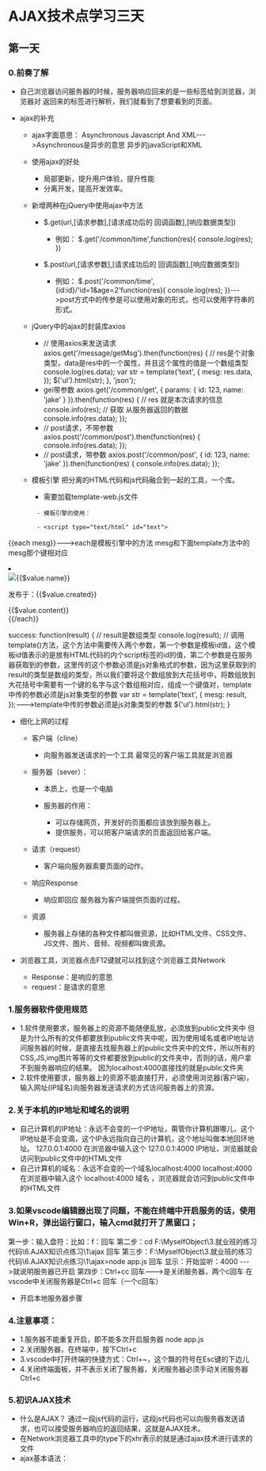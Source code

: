 # AJAX技术点学习三天

## 第一天

### 0.前奏了解

- 自己浏览器访问服务器的时候，服务器响应回来的是一些标签给到浏览器，浏览器对
返回来的标签进行解析，我们就看到了想要看到的页面。
- ajax的补充

	- ajax字面意思：
Asynchronous Javascript And XML--->Asynchronous是异步的意思
异步的javaScript和XML
	- 使用ajax的好处

		- 局部更新，提升用户体验，提升性能
		- 分离开发，提高开发效率。

	- 新增两种在jQuery中使用ajax中方法

		- $.get(url,[请求参数],[请求成功后的 回调函数],[响应数据类型])

			- 例如：
$.get('/common/time',function(res){
    console.log(res);
})

		- $.post(url,[请求参数],[请求成功后的 回调函数],[响应数据类型])

			- 例如：
$.post('/common/time',{id:id}/'id=1&age=2'function(res){
    console.log(res);
})--->post方式中的传参是可以使用对象的形式，也可以使用字符串的形式。

	- jQuery中的ajax的封装库axios

		- //   使用axios来发送请求
    axios.get('/message/getMsg').then(function(res) {
      // res是个对象类型，data是res中的一个属性，并且这个属性的值是一个数组类型
      console.log(res.data);
      var str = template('text', {
        mesg: res.data,
      });
      $('ul').html(str);
    }, 'json');
		- gei带参数
axios.get('/common/get', { params: { id: 123, name: 'jake' } }).then(function(res) {
    // res 就是本次请求的信息
    console.info(res);
    // 获取 从服务器返回的数据
    console.info(res.data);
});
		- // post请求，不带参数
axios.post('/common/post').then(function(res) {
    console.info(res.data);
});
		- // post请求，带参数
axios.post('/common/post', { id: 123, name: 'jake' }).then(function(res) {
    console.info(res.data);
});

	- 模板引擎
把分离的HTML代码和js代码融合到一起的工具，一个库。

		- 需要加载template-web.js文件
<script>./assets/template-web.js</script>

			- 模板引擎的使用：
<!-- 需要整合的HTML标签不要乱放，需要放到script标签的内部告诉浏览器，js标签中放的是HTML代码 -->
<script type="text/html" id="test">--->这个script中的type必须写上text/html这个值，表明这个script标签中时HTML代码，还要必须给这个script给定一个id值，因为后面要使用这个id值获取到这个模板id。
  <!-- 双大括号 -->
  <h2>{{title}}</h2>
  <p>{{age}}</p>
  <ul>
    <li>{{heroes[0]}}</li>
    <li>{{heroes[1]}}</li>
    <li>{{heroes[2]}}</li>
    <li>{{heroes[3]}}</li>
  </ul>
</script>
<script>
  // 这个数据模拟的，相当于ajax请求之后，响应后的数据
  var data = {
      title: '模板引擎练习',
      age: 20,
      heroes: ['曹操', '刘备', '李逵', '西门庆']
    }
    //调用template函数
    /* 返回值就是一个整合好的一个结果
        var str = template(模板的id，数据);--->这个里面的数据一定是js对象的格式，也就是说必须是键值对的格式
     */
    //  利用模板引擎将HTML标签和js标签整合到一起
  var str = template('test', data);
  console.log(str);
</script>
			- <script type="text/html" id="text">
  <!-- name: "dfsdf", content: "sdfdsf", created: "2019-10-14 09:39:40" -->
  {{each mesg}}--->each是模板引擎中的方法   mesg和下面template方法中的mesg那个键相对应
  <!-- 模板引擎中数组中的元素使用$value表示，下标使用$index表示 -->
  <li>
    <div class="info"><img src="images/03.jpg"><span>{{$value.name}}</span>
      <p>发布于：{{$value.created}}</p>
    </div>
    <div class="content">{{$value.content}}</div>
  </li>
  {{/each}}
</script>

success: function(result) {
        // result是数组类型
        console.log(result);
        // 调用template()方法，这个方法中需要传入两个参数，第一个参数是模板id值，这个模板id值表示的是放有HTML代码的内个script标签的id的值，第二个参数是在服务器获取到的参数，这里传的这个参数必须是js对象格式的参数，因为这里获取到的result的类型是数组的类型，所以我们要将这个数组放到大花括号中，将数组放到大花括号中需要有一个键的名字与这个数组相对应，组成一个键值对，template中传的参数必须是js对象类型的参数
        var str = template('text', {
          mesg: result,
        });--->template中传的参数必须是js对象类型的参数
        $('ul').html(str);
      }

- 细化上网的过程

	- 客户端（cline）

		- 向服务器发送请求的一个工具
最常见的客户端工具就是浏览器

	- 服务器（sever）：

		- 本质上，也是一个电脑
		- 服务器的作用：

			- 可以存储网页，开发好的页面都应该放到服务器上。
			- 提供服务，可以把客户端请求的页面返回给客户端。

	- 请求（request）

		- 客户端向服务器索要页面的动作。

	- 响应Response

		- 响应即回应
服务器为客户端提供页面的过程。

	- 资源

		- 服务器上存储的各种文件都叫做资源，比如HTML文件、CSS文件、JS文件、图片、音频、视频都叫做资源。

- 浏览器工具，浏览器点击F12键就可以找到这个浏览器工具Network

	- Response：是响应的意思
	- request：是请求的意思

### 1.服务器软件使用规范

- 1.软件使用要求，服务器上的资源不能随便乱放，必须放到public文件夹中
但是为什么所有的文件都要放到public文件夹中呢，因为使用域名或者IP地址访问服务器的时候，是直接去找服务器上的public文件夹中的文件，所以所有的CSS,JS,img图片等等的文件都要放到public的文件夹中，否则的话，用户拿不到服务器响应的结果。
因为localhost:4000直接找的就是public文件夹
- 2.软件使用要求，服务器上的资源不能直接打开，必须使用浏览器(客户端)，输入网址(IP域名)向服务器发送请求的方式访问服务器上的资源。

### 2.关于本机的IP地址和域名的说明

- 自己计算机的IP地址：永远不会变的一个IP地址，甭管你计算机跟哪儿，这个IP地址是不会变滴，这个IP永远指向自己的计算机，这个地址叫做本地回环地址。
127.0.0.1:4000
在浏览器中输入这个   127.0.0.1:4000   IP地址，浏览器就会访问到public文件中的HTML文件
- 自己计算机的域名：永远不会变的一个域名localhost:4000
localhost:4000
在浏览器中输入这个     localhost:4000   域名 ，浏览器就会访问到public文件中的HTML文件

### 3.如果vscode编辑器出现了问题，不能在终端中开启服务的话，使用Win+R，弹出运行窗口，输入cmd就打开了黑窗口；
第一步：输入盘符：比如：f：回车
第二步：cd F:\MyselfObject\3.就业班的练习代码\6.AJAX知识点练习\1\ajax 回车
第三步：F:\MyselfObject\3.就业班的练习代码\6.AJAX知识点练习\1\ajax>node app.js 回车
显示：开始监听：4000   --->就说明服务器已开启
第四步：Ctrl+cc 回车--->是关闭服务器，两个c回车
在vscode中关闭服务器是Ctrl+c  回车（一个c回车）

- 开启本地服务器步骤

### 4.注意事项：

- 1.服务器不能重复开启，即不能多次开启服务器 node app.js
- 2.关闭服务器，在终端中，按下Ctrl+c
- 3.vscode中打开终端的快捷方式：Ctrl+~，这个飘的符号在Esc键的下边儿
- 4.关闭终端面板，并不表示关闭了服务器，关闭服务器必须手动关闭服务器Ctrl+c

### 5.初识AJAX技术

- 什么是AJAX？
通过一段js代码的运行，这段js代码也可以向服务器发送请求，也可以接受服务器响应的返回结果，这就是AJAX技术。
- 在Network浏览器工具中的type下的xhr表示的就是通过ajax技术进行请求的文件
- ajax基本语法：
<!-- 引用jQuery文件 -->
  <script src="./assets/jquery.js"></script>
  <script>
    $.ajax({
      // 属性：值
      // url这个键值对是一定要写的，url这个值是要发送的是需要访问文件的地址，请求的地址
      // url: 'http://localhost:4000/test.txt',
      //url: '/test.txt',    //http://localhost:4000/可以省略，但是建议斜杠保留/
      url: '/common/abc',--->这种方式是通过接口访问后端数据，起的作用其实就是一个网址。
      // 服务器做出响应，通过success这个属性可以接受服务器做出的响应，我们使用一个匿名函数来接收这个返回的结果，结果传到这个匿名函数中，所以这个匿名函数需要有一个形参，我们来打印一下这个形参         
      success: function(result) {
        console.log(result);
        document.write(result);
      }
    });
- 接口介绍

	- 什么是接口？
其实就是一个网址
	- 有什么作用？
发送ajax请求的时候，可以为url添接口地址；
方便获取数据的一个网址。
	- 接口是哪里来的？
后端同学提供的
	- 有哪些接口可用呢？
后端同学设计完接口之后，会提供给我们一个接口文档。

- 接口文档

	- $.ajax{(
  type:'请求方式'，--->get/post，get方式不是很安全，加入用户密码的时候密码就能在后台看到；post方式相对来说安全些，但是也不是特别安全；
  url:'接口地址',
  data：'请求参数',--->如果没有请求参数的话，data这个键值对可以不写。
  //data的写法：'参数=值&参数=值&参数=值',
  //data以对象的方式写：data:{参数:'值'，参数：'值'，......}
  dateType:'响应数据格式',
  success:function(result){
    console.log(result);
    console.log($(this));--->ajax中的this指向的是ajax这个对象本身。
   }
)}
	- 例如：
$.ajax{(
  type:'GET',
  url:'/common/time',
  data：'',--->请求数据的意思
  dateType:'text',
  success:function(result){
    console.log(result);
   }
)}

- $.ajax()方法中键的讲解

	- type:  type有一个默认值，默认值是GET方式请求，如果不写的话，那么就是默认值GET方式请求。
表示请求的方式或方法，现在常用的就是get和post

		- GET
		- POST

	- data

		- 意义：向接口发送请求的时候，携带的数据，也就是接口文档中的请求参数
		- data的写法

			- 字符串的形式
username = xxx&pag = xxx;
			- 对象的形式
例如：data:  {
   username:  name,
}

	- dataType

		- 服务器响应数据的格式
		- 指定该项，jQuery会自动将服务器响应的数据处理成JS数据（数组，对象，字符串，布尔值）
		- dataType的常用值：
json--->json格式是最常见的服务器响应格式
text--->表示服务器返回的是文本类型的数据
xml--->表示服务器返回的是xml格式的数据，现在已经很少用它了，作为了解即可
jsonp/script/html--->也很少用。

	- beforeSend

		- 意义：
在发送ajax请求开始之前，允许我们做一些事情
		- 语法：
$.ajax({
  beforeSend:function(){
  
  }
});

	- complete

		- 意义
在请求响应完成后允许做的什么事儿，无论请求成功还是失败，都会触发这个函数
		- 语法：
$.ajax({
  complete:function(){
  
  }
});

	- contentType：false；--->意思是告诉浏览器不添加请求头     不设置类型
	- processData：false；--->意思是告诉浏览器不需要处理formData数据。

## 第二天

### 1.原生的ajax的使用
(就是不使用jQuery文件发送ajax请求)

- 1.GET和POST请求方式的区别

### 2.原生ajax请求，使用的是XMLHTTPRequest()对象提供的属性和方法
new = XMLHTTRequest();--->返回是一个对象类型request是请求的意思

- GET请求方式

	- 第一步先实例化一个XMLHTTPRequest对象
这个对象是原生的js底层对象。

		- var xhr = new XMLHTTPRequest();

	- 第二步，调用open()方法
设置请求的方式和url
open('参数1','参数2')中有两个参数，都是字符串类型的，
参数1：表示的是请求方式GET/POST方式
参数2：表示的是url的请求地址。

		- xhr.open('GET/POST','/common/time');

	- 第三步调用send()方法，发送请求，到第三步，才表示发送了ajax请求

		- 就这一句代码，不需要传任何参数，这个方法的作用就是发送ajax请求。
xhr.send();

	- 第四步，当请求响应过程结束，
然后接收服务器响应的结果

		- xhr.onload = function(){
   xhr.responceTest--->只可以接受文本类型的结果
   xhr.responce--->可以接受任何类型的结果，所以我们经常会使用这个属性用来接收服务器返回的结果。
   console.log(xhr.responce);
}

	- 如果有请求参数的话要这样写，请求参数直接用？问号拼接到url后面即可，请求参数使用键值对的方式进行传递。
例如：
var xhr = new XMLHTTPRequest();--->实例化ajax实例对象
xhr.open('GET','/common/checkUser?username=lisi');
如果请求参数是一个以变量的形式进行传递的话，需要这样写
//xhr.open('GET','/common/checkUser?username='+name);，就是传递的变量和键名之间用加号进行连接。
xhr.send();
//事件可以放到send()前面也可以放到后面
xhr.onload = function(){
   console.log(xhr.responce);
}
	- 这里需要注意，其实open()方法中时有三个参数的
第一个是请求方式GET/POST
第二个是url的请求地址
第三个参数是true、false，true表示的是异步操作，false表示的是同步操作，默认值是true，默认是异步操作。

- POST请求方式

	- 创建xhr对象
 var xhr = new XMLHTTPRequest();
	- 调用open方法，设置请求方式和url()
xhr.open('POST','/message/addMsg');
	- 如果提交的数据是纯文本的数据的时候，没有文件上传，就需要设置这个请求头。
如果使用FormData的时候，不需要自己设置请求头，浏览器自动添加请求头
设置一个请求头，固定一行代码 ，这句代码的意思是告知浏览器，请求的数据的类型是这样的'application/x-www-form-urlencoded'，这种类型表示的就是'name=xxx&content=xxx'这种格式
xhr.setRequestHeader('Content-Type','application/x-www-form-urlencoded');
	- 调用send，发送请求，POST的请求参数是放到send()中的，必须以字符串的格式进行传递，不能是以对象的类型进行传递。
xhr.send('name=xxx&content=xxx');
	- 设置onload事件，接收服务器响应的结果
xhr.onload = function(){
  console.log(this.response);--->事件中的this指向的是事件源
}

### 3.浏览器问题

- xhr.onload事件，属于XHR对象新增的一个属性，IE6/7/8不支持onload，低版本的浏览器可以使用onreadystatechange事件来代替。
- onreadystatechange事件
会触发多次，如果想要只接收一次结果的话，加一个if判断就，判断readStart的值等于4时，再接收结果。这就直接受到一次啦。
触发时机：
第一种触发时机：
                  当readyState属性值(ajax的状态)改变的时候0变1,1变2，。。的时候会触发这个事件；
第二种触发时机：
                 但是当接收的数据量发生变化的时候，也会触发这个事件。
- readyStart的属性值，其实readyStart表示的就是ajax请求过程中的几个状态，它有五个值0-4。
0：表示UNSENT，XHR被创建，但尚未调用open()方法，状态UNSENT
1：表示open()方法已经被调用，建立了链接，状态OPENED；
2：send()方法毕竟被调用，并且已经可以获取状态行和响应头，
状态HEADERS_RECEIVED；
3：响应体(服务器返回的数据)下载中，responseText属性可能已经包含部分数据，状态LOADING，表示正在接收中。。
4：响应体（服务器返回的数据）下载完成，可以直接使用 `responseText`或response 获取完整的结果，状态为DONE，表示所有的响应已经接收完毕。
其实我们之关心值为4的时候。
- 例如：
var xhr = enw XMLHTTPRequest();
xhr.open('GET','/common/time');
xhr.send();
//当ajax的状态值，发生改变的时候，会触发下边的时间
xhr.onreadystatechange = function(){
   if(this.readyState===4){
       console.log(this.response);
   }
   //console.log(this.respanse);
}
- 记住：
如果服务器返回的数据量非常大，那么浏览器就是分块接收数据的。
接收中的readyState的状态值是3，因为值为3的时候，才是接收数据的状态。

### 4.IE浏览器缓存问题
也叫GET缓存，不光是IE浏览器有缓存问题，只是IE浏览器的缓存现象比较明显而已，其他的浏览器也存在缓存问题。

- IE浏览器会识别每次请求的地址，如果每次请求的地址都一样，他就会直接从缓存中返回给浏览器，这个机制不是特别友好。
- 如何解决这个问题呢？
只要保证每次请求的url地址不一样就可以啦，添加一个请求参数，这个请求参数是一个随机数，如果怕某次的随机数一样，我们再添加一个时间戳，这就肯定每次请求的url地址是不一样的了；或者加一个时间戳（Data.now()）也可以解决这个这个问题，因为每次的时间都不一样。所以每次的url地址也就不一样。
xhr.open('GET','/commen/time?data='+Math.random());

### 5.其他问题

- IE678中怎么实例xhr对象呢？

	- var xhr = new ActiveXObject('Microsoft.XMLHTTP');--->IE6/7的写法

- responseType属性
类似于$.ajax()中的dataType属性，接收的数据格式
一般，xhr.responseType = 'json';一般都将这个数据格式设置成JSON格式，但是我们要知道，虽然将数据的接收格式设置成了JSON格式，但是浏览器接收到的是一个对象类型，是JSON直接将字符串转成了对象类型。
- var xhr = window.XMLHttpRequest?new XMLHTTPRequest():new ActiveXObject('Microsoft.XMLHTTP');
这是一行三元表达式，如果当前浏览器有XMLHTTPRequest的时候就会创建XMLHTTPRequest()这个对象，如果当前浏览器为IE6/7的时候浏览器中就没有XMLHTTPequest这个对象了，那就创建ActiveXObject('Microsoft.XMLHTTP');这个对象。
- 实际开发中，原生的ajax使用的概率是很小的，一般我们使用的是封装好的ajax，比如
$.ajax({
   
});

### 6.异步操作

- 异步特点：
同一个时间点，执行了多个操作
耗时操作并不会阻塞后续代码的执行。
异步的本质其实就是同一个时间点儿执行了多个操作。
实际开发中，大多数情况是异步开发
- 一次性定时器不会阻塞后续代码的执行。
setTimeout(function(){},2000);

	- console.log(111);
setTimeout(function(){
  console.log(333);
},2000);
console.log(222);
先输出111，在输出222，最后输出333，并且在输出222的时候也在执行定时器的操作

- 我们所说的ajax也是一个异步操作，ajax也是一个耗时操作，再快的ajax也会耗时
xhr.send()这一步骤是非常耗时的

### 7.同步操作

- 同步操作特点：
同一个时间点儿，只能执行一个操作，前面的代码没有执行完毕，后续的代码不能操作。前面的代码会阻塞后面的代码执行。
同步是send()这个方法阻塞了send()后面的代码执行。
事件要先执行，等待触发条件。
- 例如：
console.log(111);
//耗时操作，open方法的第三个参数为false，默认值是true，false表示是一个同步的ajax请求，会阻塞后续代码的执行
var xhr = new XMLHTTPRequest()
xhr.open('GET','/common/time',false);
xhr.send();
xhr.onload = function(){
    console.log(333);
}
console.log(222);

### 8.封装ajax

- 回调函数是处理返回结果的最佳方案。
- 为了更好的理解这个回调函数，我们在这里写一个小栗子，
function abc（cb）{--->这里的cb必须是函数类型，为什么是函数类型，因为我们后面需要给这个形参传参数，所以这个cb是函数类型。
    setTimeout(function(){
       var x = 1;
       cb(x);
    },1000)
}
abc(function(res){--->这个函数就是回调函数，为什么叫回调函数呢，因为这个函数当做了一个函数的形参进行了传递，所以我们叫这个函数是回调函数。
    console.log(res+2);
})
- // 3. 由死变活，把代码中写的比较“死”的地方，变得灵活一点，其实就是设置成函数的形参
        function ajax (type, url, data, cb) {
            var xhr = new XMLHttpRequest();

            var params = null;
            // 判断是否是GET方式
            if (type === 'GET') {
                // 把url和data拼接到一起，形成 /common/checkUser?username=xxx
                url = url + '?' + data;
            }
            xhr.open(type, url);

            // 判断是GET还是POST请求
            if (type === 'POST') {
                xhr.setRequestHeader('Content-Type', 'application/x-www-form-urlencoded');
                // 重置 aaaaa = data
                params = data;
            }

            xhr.send(params);

            xhr.onload = function () {
                // console.log(this.response)
                cb(this.response);
            }
        }

        /* function chuli (res) {
            console.log(res);
        } */
        // ajax('GET', '/common/checkUser', 'username=zhgangs'); // 验证用户名
        ajax(
            'POST', 
            '/message/addMsg', 
            'name=xxx&content=yyy', 
            function (res) {
                console.log(res);
            }
        ); // 添加留言

## 零号回顾AJAX知识点

### 1.原生的ajax和封装的ajax，重点是封装的ajax
   axios在vue中是经常用到的。

### 2.ajax发送请求必须知道的内容
  url地址
  请求的方式
  请求参数
  success(回调函数)
     根据需求来编写
     结合模板引擎渲染页面
     跳转页面
     提示用户
例如：
    $.ajax({
    url:接口地址,
    type:  get/post,
    //请求参数
   data：{
    键：值，
}
   //data若是formdata类型，这里要注意：需要实例化一个formdata表单
  var fd = new FormData(document.querySelecter('form'));--->这里注意：括号中获取的form对象必须是一个DOM对象，千万不要是jQuery对象。
   data: formData,
   //必须添加这两个属性
   contentType:false,
   processData:false,
})

## 第三天

### 1.FormData--->表单数据

- FormData
也是H5中新增的一个内置对象
var fd = new FormData();
这就创建了一个formdata实例对象
- FormData这个内置对象的作用是：
用来收集表单信息的，只能获取有name属性的表单元素的value值。
方便获取表单中各项的值，包括用户名，密码，单选，多选，上传的文件（包括图片，视频）
- 步骤

	- 1.收集用户输入的值
使用FormData步骤1：找到form表单，找表单的DOM对象
var fm = document.getelementById('fm');
	- 2.步骤2 实例化FormData，并传递表单对象fm，这个fm必须是DOM对象，不能是jQuery对象。
var formdata = new FormData(fm);
	- 3.将这些值使用ajax传递给服务器
var xhr = new XMLHTTPRequest();
xhr.open('POST','/common/fd');
xhr.send(formdata);
xhr.onload=function(){
    //接收到的数据应该死服务器响应的数据
    console.log(xhr.response);
}
	- 4.这里需要注意，如果POST提交方式提交的数据是formdata类型的话，不需要我们写请求头了
浏览器会自动添加formdata的请求头。
	- 5.注意事项：
不能让表单提交：第一个方法是将提交按钮设置成button类型，
如果input的类型是submit类型的话，需要在js代码中通过事件对象阻止表单提交的这种默认行为e.preventDefault();
表单中各项必须要有name属性，因为服务器是通过name属性来获取数据的，所以nema属性必须要有。
	- 如果FormData和ajax结合使用的时候需要必须在ajax中添加两个属性：
contentType：false；
processData：false；
这两个属性是必须添加的。
	- 6.怎样找到上传的文件呢？
获取到上传表单pic，文件的上传是传到了这个DOM节点中的files这个属性中，files是一个数组类型（对象类型），因为是一个数组，所以可以上传多个文件
var pic = document.getElementById(文件上传控件的id)；
console.dir(pic);--->查看一下这个DOM节点下的属性，就可以找到files这个属性，这个files属性是一个伪数组类型。
var filObj = pic.files[0];--->这个里面的下标是为了精确找到图片在数组中的位置。
上传多个文件的时候，需要给input标签添加multiple这个属性    
如果只允许上传图片格式的图片：那就给input框添加accept =".jpg,.png,.gif"
因为图片格式有好几种，如果要包括所有的图片那么还可以这样写
accept = "image/*"，使用*(通配符)表示所有的图片格式
accept = "image/png"
accept = "image/gif"
	- 7.如果页面中没有form表单标签的话，光有一些普通表单，那么怎样获取这些表单中的值呢

		- 没有form表单的话，
先实例化formdata对象
var fd = new FormData();
//fd.append('键名'，‘值’);--->这个方法是往没有form表单标签的情况往formdata对象中添加值，在fd对象中追加一个值
fd.append('user',document.getElementById('').value);
每一个表单都要添加一次，有几个表单控件就要添加几次
那么我们怎样获取添加的值呢？
我们使用fd.get('user');--->填写我们添加的键名，就可以访问到添加的数据

	- 8.为图片文件创建一个临时的url地址，URL也是js的一个内置对象
$('#input_avatar').change(function() {--->给一个添加文件按钮注册改变事件
     var file = this.files[0];--->获取到图片对象
    var url = URL.createObjectURL(fileObj);--->为文件对象创建一个url地址，这个url是一个临时的url，URL也是js的内置对象。  
}

	- 拓展知识点
1.询问框confirm(‘你确定要删除’);  var a = confirm('你确定要删除吗');
   这个方法有返回值，是布尔值，一个true，一个false
   这个询问框的作用和alert的作用是差不多的。
2.滚动条滚动事件，给window添加滚动事件。
$(window).scroll(function(){
   //浏览器的高度
   var winHeight = $(window).height();
   //卷曲出去的高度
   var scrollTop = $(document).scrollTop();
   //文档的高度
   var documentHeight = $(document).height();
   if(winHeight+scrollTop+100>=documentHeight){
     console.log('123');
    }
});
3.window.location.search可以获取到浏览器地址栏的请求参数
返回值是字符串类型：?name=zhangsan&age=10
  window.location.search.slice(1)--->是将问号去掉，语法含义是：从下标是1的位置开始截取，一直截取到最后，slice()这个方法是String类中的一个方法。

### 2.案例知识点

- 1.超链接的跳转是GET请求

*XMind: ZEN - Trial Version*